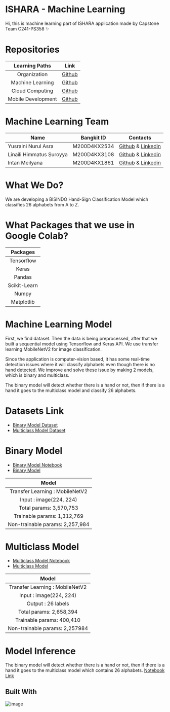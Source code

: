 # ISHARA - Machine Learning
Hi, this is machine learning part of ISHARA application made by Capstone Team C241-PS358 ✨

# Repositories

|   Learning Paths       |                                Link                                              |
| :----------------:     | :----------------------------------------------------------------:               |
|   Organization         |            [Github](https://github.com/ishara-bangkit-capstone-project)                    |
|  Machine Learning      |            [Github](https://github.com/ishara-bangkit-capstone-project/ishara-machine-learning )   |
|  Cloud Computing  |        [Github](https://github.com/ishara-bangkit-capstone-project/ishara-backend-api)        |
| Mobile Development     |            [Github](https://github.com/ishara-bangkit-capstone-project/ishara-mobile-app) |


# Machine Learning Team

|  Name | Bangkit ID | Contacts |
| ------------ | ------------ | ------------ |
| Yusraini Nurul Asra	 | M200D4KX2534 		 | [Github](https://github.com/yusrainiasraa) & [Linkedin](https://www.linkedin.com/in/yusrainiasraa/)  |
| Linaili Himmatus Suroyya	 | M200D4KX3108 		| [Github](https://github.com/linailisry) & [Linkedin](https://www.linkedin.com/in/linaili-himmatus-suroyya-a7a0b4212/) |
| Intan Meilyana	 | M200D4KX1861 		| [Github](https://github.com/itsmei24) & [Linkedin](https://www.linkedin.com/in/intanmeilyana/) |

# What We Do?
We are developing a BISINDO Hand-Sign Classification Model which classifies 26 alphabets from A to Z.

# What Packages that we use in Google Colab? 

|   Packages |                                
| :----------------: | 
|    Tensorflow |
|  Keras      |  
| Pandas |  
| Scikit-Learn |  
| Numpy |  
| Matplotlib |  


# Machine Learning Model
First, we find dataset. Then the data is being preprocessed, after that we built a sequential model using Tensorflow and Keras API. We use transfer learning MobileNetV2 for image classification.

Since the application is computer-vision based, it has some real-time detection issues where it will classify alphabets even though there is no hand detected. We improve and solve these issue by making 2 models, which is binary and multiclass. 

The binary model will detect whether there is a hand or not, then if there is a hand it goes to the multiclass model and classify 26 alphabets. 

# Datasets Link
- [Binary Model Dataset](https://drive.google.com/drive/folders/1-QVql2184LEP3PK6cxmAg2KpCFVmMzfH?usp=drive_link)
- [Multiclass Model Dataset](https://www.kaggle.com/datasets/agungmrf/indonesian-sign-language-bisindo)


# Binary Model
- [Binary Model Notebook](https://github.com/ishara-bangkit-capstone-project/ishara-machine-learning/blob/main/fix/notebooks/binary_model.ipynb)
- [Binary Model](https://github.com/ishara-bangkit-capstone-project/ishara-machine-learning/tree/main/fix/models/binary_model)

|   Model |
| :----------------: |
|   Transfer Learning : MobileNetV2     |
|  Input : image(224, 224)  |
| Total params: 3,570,753 |
| Trainable params: 1,312,769 |
| Non-trainable params: 2,257,984 |


# Multiclass Model
- [Multiclass Model Notebook](https://github.com/ishara-bangkit-capstone-project/ishara-machine-learning/blob/main/fix/notebooks/multiclass_model.ipynb)
- [Multiclass Model](https://github.com/ishara-bangkit-capstone-project/ishara-machine-learning/tree/main/fix/models/multiclass_model)

|   Model |
| :----------------: |
|   Transfer Learning : MobileNetV2     |
|  Input : image(224, 224)  |
| Output : 26 labels|
| Total params: 2,658,394 |
| Trainable params: 400,410 |
| Non-trainable params: 2,257984 |

# Model Inference
The binary model will detect whether there is a hand or not, then if there is a hand it goes to the multiclass model which contains 26 alphabets. [Notebook Link](https://github.com/ishara-bangkit-capstone-project/ishara-machine-learning/blob/main/fix/notebooks/model_inference.ipynb)

## Built With
![image](https://encrypted-tbn0.gstatic.com/images?q=tbn:ANd9GcT1D7MrZ7nB1zrroLIH9AFzBTf-baZM1-it-Q&s)